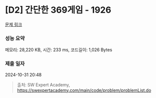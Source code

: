 # [D2] 간단한 369게임 - 1926 

[문제 링크](https://swexpertacademy.com/main/code/problem/problemDetail.do?contestProbId=AV5PTeo6AHUDFAUq) 

### 성능 요약

메모리: 28,220 KB, 시간: 233 ms, 코드길이: 1,026 Bytes

### 제출 일자

2024-10-31 20:48



> 출처: SW Expert Academy, https://swexpertacademy.com/main/code/problem/problemList.do